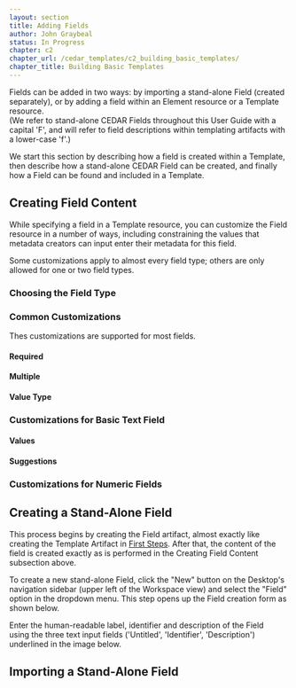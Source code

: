 ```yaml
---
layout: section
title: Adding Fields
author: John Graybeal
status: In Progress
chapter: c2
chapter_url: /cedar_templates/c2_building_basic_templates/
chapter_title: Building Basic Templates
---
```



Fields can be added in two ways: by importing a stand-alone Field (created separately),
or by adding a field within an Element resource or a Template resource.  
(We refer to stand-alone CEDAR Fields throughout this User Guide with a capital 'F',
and will refer to field descriptions within templating artifacts with a lower-case 'f'.)

We start this section by describing how a field is created within a Template, 
then describe how a stand-alone CEDAR Field can be created, and finally
how a Field can be found and included in a Template.

## **Creating Field Content**

While specifying a field in a Template resource, 
you can customize the Field resource in a number of ways,
including constraining the values that metadata creators can input 
enter their metadata for this field. 

Some customizations apply to almost every field type; 
others are only allowed for one or two field types.

### Choosing the Field Type

### Common Customizations

Thes customizations are supported for most fields.

#### Required

#### Multiple

#### Value Type

### Customizations for Basic Text Field

#### Values

#### Suggestions


### Customizations for Numeric Fields



## **Creating a Stand-Alone Field**

This process begins by creating the Field artifact, 
almost exactly like creating the Template Artifact in <a href="">First Steps</a>. 
After that, the content of the field is created exactly as is performed 
in the Creating Field Content subsection above.

To create a new stand-alone Field, 
click the "New" button on the Desktop's navigation sidebar
(upper left of the Workspace view) and
select the "Field" option in the dropdown menu. 
This step opens up the Field creation form as shown below. 

Enter the human-readable label, identifier and description of the Field  
using the three text input fields ('Untitled', 'Identifier', 'Description') 
underlined in the image below. 

## **Importing a Stand-Alone Field**




